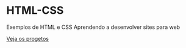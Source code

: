 # HTML-CSS
 Exemplos de HTML e CSS
 Aprendendo a desenvolver sites para web


<a href="https://marcosoliveira404.github.io/HTML-CSS/Mobile First/index.html" target="_blank">Veja os progetos</a>